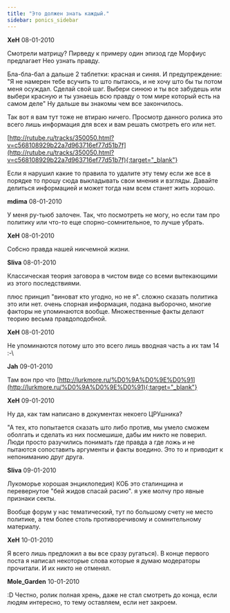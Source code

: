 ```yaml
---
title: "Это должен знать каждый."
sidebar: ponics_sidebar
---
```


**ХеН** 08-01-2010

 Смотрели матрицу? Пирведу к примеру один эпизод где Морфиус предлагает Нео узнать правду.

Бла-бла-бал а дальше 2 таблетки: красная и синяя. И предупреждение: "Я не намерен тебе всучить то што пытаюсь, и не хочу што бы ты потом меня осуждал. Сделай свой шаг. Выбери синюю и ты все забудешь или выбери красную и ты узнаешь всю правду о том мире который есть на самом деле" Ну дальше вы знакомы чем все закончилось. 

Так вот я вам тут тоже не втираю ничего. Просмотр данного ролика это всего лишь информация для всех и вам решать смотреть его или нет.

[http://rutube.ru/tracks/350050.html?v=c568108929b22a7d963716ef77d51b7f](http://rutube.ru/tracks/350050.html?v=c568108929b22a7d963716ef77d51b7f){:target="_blank"}

Если я нарушил какие то правила то удалите эту тему если же все в порядке то прошу сюда выкладывать свои мнения и взгляды. Давайте делиться информацией и может тогда нам всем станет жить хорошо.


**mdima** 08-01-2010

У меня ру-тьюб залочен. Так, что посмотреть не могу, но если там про политику или что-то еще спорно-сомнительное, то лучше убрать.


**ХеН** 08-01-2010

Собсно правда нашей никчемной жизни.


**Sliva** 08-01-2010

Классическая теория заговора в чистом виде со всеми вытекающими из этого последствиями.

плюс принцип "виноват кто угодно, но не я". сложно сказать политика это или нет. очень спорная информация, подана выборочно, многие факторы не упоминаются вообще. Множественные факты делают теорию весьма правдоподобной.


**ХеН** 08-01-2010

 Не упоминаются потому што это всего лишь вводная часть а их там 14 :-\


**Jah** 09-01-2010

Там вон про что [http://lurkmore.ru/%D0%9A%D0%9E%D0%91](http://lurkmore.ru/%D0%9A%D0%9E%D0%91){:target="_blank"}


**ХеН** 09-01-2010

 Ну да, как там написано в документах некоего ЦРУшника? 

"А тех, кто попытается сказать што либо против, мы умело сможем оболгать и сделать из них посмешише, дабы им никто не поверил. Люди просто разучились понимать где правда а где ложь и не пытаются сопоставить аргументы и факты воедино. Это то и приводит к непониманию друг друга.


**Sliva** 09-01-2010

Лукоморье хорошая энциклопедия) КОБ это сталинщина и перевернутое "бей жидов спасай расию". я уже молчу про явные признаки секты.

Вообще форум у нас тематический, тут по большому счету не место политике, а тем более столь противоречивому и сомнительному материалу.


**ХеН** 10-01-2010

 Я всего лишь предложил а вы все сразу ругаться). В конце первого поста я написал некоторые слова которые я думаю модераторы прочитали. И их никто не отменял.


**Mole_Garden** 10-01-2010

 :D Честно, ролик полная хрень, даже не стал смотреть до конца, если людям интересно, то тему оставляем, если нет закроем. 


